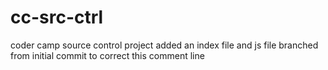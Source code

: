 # cc-src-ctrl
coder camp source control project
added an index file and js file
branched from initial commit to correct this comment line
